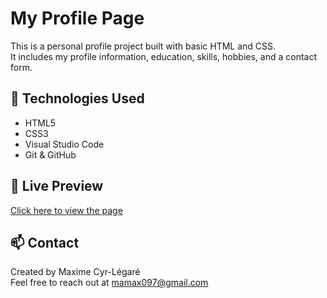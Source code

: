 # My Profile Page

This is a personal profile project built with basic HTML and CSS.  
It includes my profile information, education, skills, hobbies, and a contact form.

## 🔧 Technologies Used

- HTML5
- CSS3
- Visual Studio Code
- Git & GitHub

## 📄 Live Preview

[Click here to view the page](https://github.com/Maxqueb/mon-profil)

## 📫 Contact

Created by Maxime Cyr-Légaré  
Feel free to reach out at mamax097@gmail.com